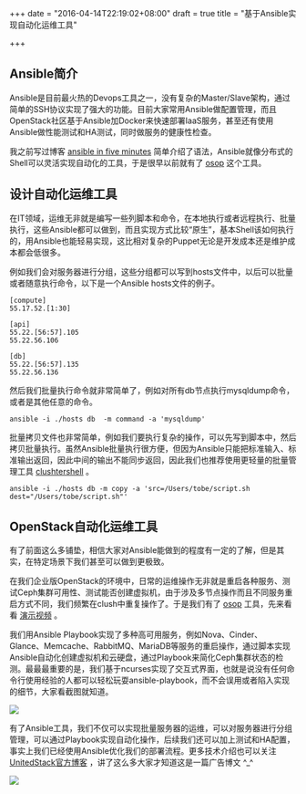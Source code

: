 +++
date = "2016-04-14T22:19:02+08:00"
draft = true
title = "基于Ansible实现自动化运维工具"

+++


## Ansible简介

Ansible是目前最火热的Devops工具之一，没有复杂的Master/Slave架构，通过简单的SSH协议实现了强大的功能。目前大家常用Ansible做配置管理，而且OpenStack社区基于Ansible加Docker来快速部署IaaS服务，甚至还有使用Ansible做性能测试和HA测试，同时做服务的健康性检查。

我之前写过博客 [ansible in five minutes](http://chendihao.cn/post/ansible-in-five-minutes/) 简单介绍了语法，Ansible就像分布式的Shell可以灵活实现自动化的工具，于是很早以前就有了 [osop](https://github.com/tobegit3hub/osop) 这个工具。

## 设计自动化运维工具

在IT领域，运维无非就是编写一些列脚本和命令，在本地执行或者远程执行、批量执行，这些Ansible都可以做到，而且实现方式比较“原生”，基本Shell该如何执行的，用Ansible也能轻易实现，这比相对复杂的Puppet无论是开发成本还是维护成本都会低很多。

例如我们会对服务器进行分组，这些分组都可以写到hosts文件中，以后可以批量或者随意执行命令，以下是一个Ansible hosts文件的例子。

```
[compute]
55.17.52.[1:30]

[api]
55.22.[56:57].105
55.22.56.106

[db]
55.22.[56:57].135
55.22.56.136
```

然后我们批量执行命令就非常简单了，例如对所有db节点执行mysqldump命令，或者是其他任意的命令。

```
ansible -i ./hosts db  -m command -a 'mysqldump'
```

批量拷贝文件也非常简单，例如我们要执行复杂的操作，可以先写到脚本中，然后拷贝批量执行。虽然Ansible批量执行很方便，但因为Ansible只能把标准输入、标准输出返回，因此中间的输出不能同步返回，因此我们也推荐使用更轻量的批量管理工具 [clushtershell](https://github.com/cea-hpc/clustershell) 。

```
ansible -i ./hosts db -m copy -a 'src=/Users/tobe/script.sh dest="/Users/tobe/script.sh"'
```

## OpenStack自动化运维工具

有了前面这么多铺垫，相信大家对Ansible能做到的程度有一定的了解，但是其实，在特定场景下我们甚至可以做到更极致。

在我们企业版OpenStack的环境中，日常的运维操作无非就是重启各种服务、测试Ceph集群可用性、测试能否创建虚拟机，由于涉及多节点操作而且不同服务重启方式不同，我们频繁在clush中重复操作了。于是我们有了 [osop](https://github.com/tobegit3hub/osop) 工具，先来看看 [演示视频](http://v.youku.com/v_show/id_XMTQ5MTIzMzQyMA==.html) 。

我们用Ansible Playbook实现了多种高可用服务，例如Nova、Cinder、Glance、Memcache、RabbitMQ、MariaDB等服务的重启操作，通过脚本实现Ansible自动化创建虚拟机和云硬盘，通过Playbook来简化Ceph集群状态的检测。最最最重要的是，我们基于ncurses实现了交互式界面，也就是说没有任何命令行使用经验的人都可以轻松玩耍ansible-playbook，而不会误用或者陷入实现的细节，大家看截图就知道。

![](https://raw.githubusercontent.com/tobegit3hub/osop/master/screenshot.png)

有了Ansible工具，我们不仅可以实现批量服务器的运维，可以对服务器进行分组管理，可以通过Playbook实现自动化操作，后续我们还可以加上测试和HA配置，事实上我们已经使用Ansible优化我们的部署流程。更多技术介绍也可以关注 [UnitedStack官方博客](https://www.ustack.com/about/blog/) ，讲了这么多大家才知道这是一篇广告博文 ^_^

![](/images/live_without_steve_jobs.jpg)